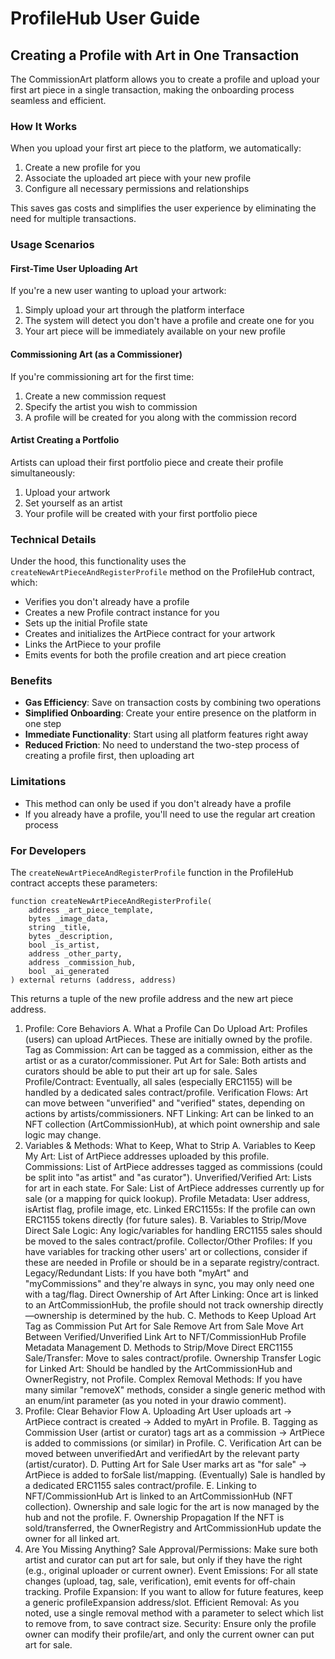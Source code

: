 # ProfileHub User Guide

## Creating a Profile with Art in One Transaction

The CommissionArt platform allows you to create a profile and upload your first art piece in a single transaction, making the onboarding process seamless and efficient.

### How It Works

When you upload your first art piece to the platform, we automatically:

1. Create a new profile for you
2. Associate the uploaded art piece with your new profile
3. Configure all necessary permissions and relationships

This saves gas costs and simplifies the user experience by eliminating the need for multiple transactions.

### Usage Scenarios

#### First-Time User Uploading Art

If you're a new user wanting to upload your artwork:

1. Simply upload your art through the platform interface
2. The system will detect you don't have a profile and create one for you
3. Your art piece will be immediately available on your new profile

#### Commissioning Art (as a Commissioner)

If you're commissioning art for the first time:

1. Create a new commission request
2. Specify the artist you wish to commission
3. A profile will be created for you along with the commission record

#### Artist Creating a Portfolio

Artists can upload their first portfolio piece and create their profile simultaneously:

1. Upload your artwork
2. Set yourself as an artist
3. Your profile will be created with your first portfolio piece

### Technical Details

Under the hood, this functionality uses the `createNewArtPieceAndRegisterProfile` method on the ProfileHub contract, which:

- Verifies you don't already have a profile
- Creates a new Profile contract instance for you
- Sets up the initial Profile state
- Creates and initializes the ArtPiece contract for your artwork
- Links the ArtPiece to your profile
- Emits events for both the profile creation and art piece creation

### Benefits

- **Gas Efficiency**: Save on transaction costs by combining two operations
- **Simplified Onboarding**: Create your entire presence on the platform in one step
- **Immediate Functionality**: Start using all platform features right away
- **Reduced Friction**: No need to understand the two-step process of creating a profile first, then uploading art

### Limitations

- This method can only be used if you don't already have a profile
- If you already have a profile, you'll need to use the regular art creation process

### For Developers

The `createNewArtPieceAndRegisterProfile` function in the ProfileHub contract accepts these parameters:

```solidity
function createNewArtPieceAndRegisterProfile(
    address _art_piece_template,
    bytes _image_data,
    string _title,
    bytes _description,
    bool _is_artist,
    address _other_party,
    address _commission_hub,
    bool _ai_generated
) external returns (address, address)
```

This returns a tuple of the new profile address and the new art piece address. 



1. Profile: Core Behaviors
A. What a Profile Can Do
Upload Art: Profiles (users) can upload ArtPieces. These are initially owned by the profile.
Tag as Commission: Art can be tagged as a commission, either as the artist or as a curator/commissioner.
Put Art for Sale: Both artists and curators should be able to put their art up for sale.
Sales Profile/Contract: Eventually, all sales (especially ERC1155) will be handled by a dedicated sales contract/profile.
Verification Flows: Art can move between "unverified" and "verified" states, depending on actions by artists/commissioners.
NFT Linking: Art can be linked to an NFT collection (ArtCommissionHub), at which point ownership and sale logic may change.
2. Variables & Methods: What to Keep, What to Strip
A. Variables to Keep
My Art: List of ArtPiece addresses uploaded by this profile.
Commissions: List of ArtPiece addresses tagged as commissions (could be split into "as artist" and "as curator").
Unverified/Verified Art: Lists for art in each state.
For Sale: List of ArtPiece addresses currently up for sale (or a mapping for quick lookup).
Profile Metadata: User address, isArtist flag, profile image, etc.
Linked ERC1155s: If the profile can own ERC1155 tokens directly (for future sales).
B. Variables to Strip/Move
Direct Sale Logic: Any logic/variables for handling ERC1155 sales should be moved to the sales contract/profile.
Collector/Other Profiles: If you have variables for tracking other users' art or collections, consider if these are needed in Profile or should be in a separate registry/contract.
Legacy/Redundant Lists: If you have both "myArt" and "myCommissions" and they're always in sync, you may only need one with a tag/flag.
Direct Ownership of Art After Linking: Once art is linked to an ArtCommissionHub, the profile should not track ownership directly—ownership is determined by the hub.
C. Methods to Keep
Upload Art
Tag as Commission
Put Art for Sale
Remove Art from Sale
Move Art Between Verified/Unverified
Link Art to NFT/CommissionHub
Profile Metadata Management
D. Methods to Strip/Move
Direct ERC1155 Sale/Transfer: Move to sales contract/profile.
Ownership Transfer Logic for Linked Art: Should be handled by the ArtCommissionHub and OwnerRegistry, not Profile.
Complex Removal Methods: If you have many similar "removeX" methods, consider a single generic method with an enum/int parameter (as you noted in your drawio comment).
3. Profile: Clear Behavior Flow
A. Uploading Art
User uploads art → ArtPiece contract is created → Added to myArt in Profile.
B. Tagging as Commission
User (artist or curator) tags art as a commission → ArtPiece is added to commissions (or similar) in Profile.
C. Verification
Art can be moved between unverifiedArt and verifiedArt by the relevant party (artist/curator).
D. Putting Art for Sale
User marks art as "for sale" → ArtPiece is added to forSale list/mapping.
(Eventually) Sale is handled by a dedicated ERC1155 sales contract/profile.
E. Linking to NFT/CommissionHub
Art is linked to an ArtCommissionHub (NFT collection).
Ownership and sale logic for the art is now managed by the hub and not the profile.
F. Ownership Propagation
If the NFT is sold/transferred, the OwnerRegistry and ArtCommissionHub update the owner for all linked art.
4. Are You Missing Anything?
Sale Approval/Permissions: Make sure both artist and curator can put art for sale, but only if they have the right (e.g., original uploader or current owner).
Event Emissions: For all state changes (upload, tag, sale, verification), emit events for off-chain tracking.
Profile Expansion: If you want to allow for future features, keep a generic profileExpansion address/slot.
Efficient Removal: As you noted, use a single removal method with a parameter to select which list to remove from, to save contract size.
Security: Ensure only the profile owner can modify their profile/art, and only the current owner can put art for sale.